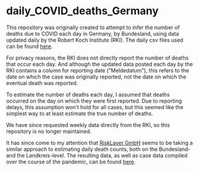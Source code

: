 # daily_COVID_deaths_Germany

This repository was originally created to attempt to infer the number of deaths due to COVID each day in Germany, by Bundesland, using data updated daily by the Robert Koch Institute (RKI). The daily csv files used can be found [here][1].

For privacy reasons, the RKI does not directly report the number of deaths that occur each day. And although the updated data posted each day by the RKI contains a column for reporting date ("Meldedatum"), this refers to the date on which the case was originally reported, not the date on which the eventual death was reported.

To estimate the number of deaths each day, I assumed that deaths occurred on the day on which they were first reported. Due to reporting delays, this assumption won't hold for all cases, but this seemed like the simplest way to at least estimate the true number of deaths.

We have since requested weekly data directly from the RKI, so this repository is no longer maintained.

It has since come to my attention that [RiskLayer GmbH][2] seems to be taking a similar approach to estimating daily death counts, both on the Bundesland- and the Landkreis-level. The resulting data, as well as case data compiled over the course of the pandemic, can be found [here][3].

[1]: https://github.com/CharlesStr/CSV-Dateien-mit-Covid-19-Infektionen-
[2]: http://www.risklayer.com/en/
[3]: https://github.com/jgehrcke/covid-19-germany-gae
